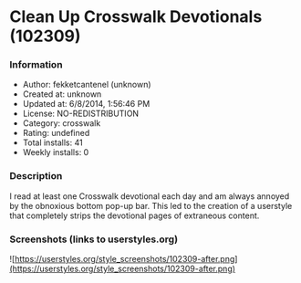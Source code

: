 # Clean Up Crosswalk Devotionals (102309)

### Information
- Author: fekketcantenel (unknown)
- Created at: unknown
- Updated at: 6/8/2014, 1:56:46 PM
- License: NO-REDISTRIBUTION
- Category: crosswalk
- Rating: undefined
- Total installs: 41
- Weekly installs: 0


### Description
I read at least one Crosswalk devotional each day and am always annoyed by the obnoxious bottom pop-up bar. This led to the creation of a userstyle that completely strips the devotional pages of extraneous content.


### Screenshots (links to userstyles.org)
![https://userstyles.org/style_screenshots/102309-after.png](https://userstyles.org/style_screenshots/102309-after.png)


